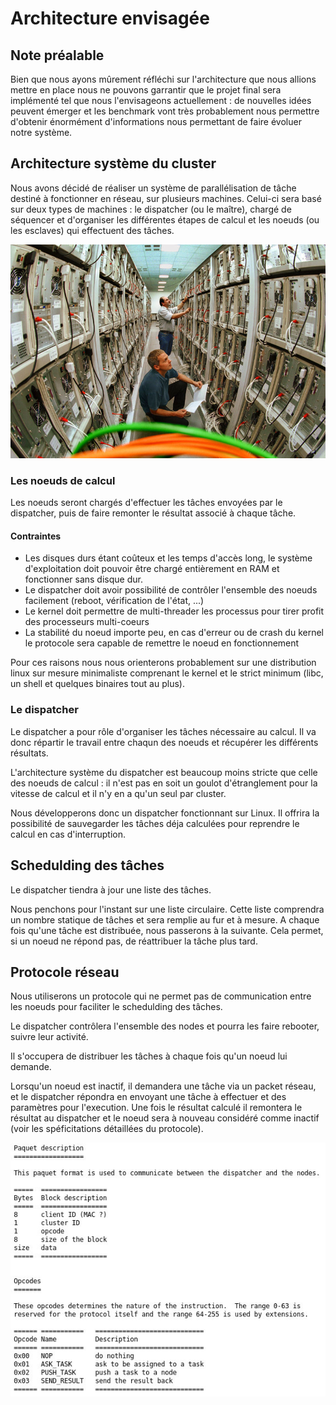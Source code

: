 Architecture envisagée
======================

Note préalable
--------------

Bien que nous ayons mûrement réfléchi sur l'architecture que nous allions
mettre en place nous ne pouvons garrantir que le projet final sera implémenté
tel que nous l'envisageons actuellement : de nouvelles idées peuvent émerger et
les benchmark vont très probablement nous permettre d'obtenir énormément
d'informations nous permettant de faire évoluer notre système.

Architecture système du cluster
-------------------------------

Nous avons décidé de réaliser un système de parallélisation de tâche destiné à
fonctionner en réseau, sur plusieurs machines. Celui-ci sera basé sur deux
types de machines : le dispatcher (ou le maître), chargé de séquencer et
d'organiser les différentes étapes de calcul et les noeuds (ou les esclaves)
qui effectuent des tâches.

![Un technicien de My Little Cluster en train de maintenir l'arcihtecture](images/cluster.jpg)

### Les noeuds de calcul

Les noeuds seront chargés d'effectuer les tâches envoyées par le dispatcher,
puis de faire remonter le résultat associé à chaque tâche.


#### Contraintes

  * Les disques durs étant coûteux et les temps d'accès long, le système d'exploitation doit pouvoir être chargé entièrement en RAM et fonctionner sans disque dur.
  * Le dispatcher doit avoir possibilité de contrôler l'ensemble des noeuds facilement (reboot, vérification de l'état, ...)
  * Le kernel doit permettre de multi-threader les processus pour tirer profit
    des processeurs multi-coeurs
  * La stabilité du noeud importe peu, en cas d'erreur ou de crash du kernel le
    protocole sera capable de remettre le noeud en fonctionnement

Pour ces raisons nous nous orienterons probablement sur une distribution
linux sur mesure minimaliste comprenant le kernel et le strict minimum (libc,
un shell et quelques binaires tout au plus).

### Le dispatcher

Le dispatcher a pour rôle d'organiser les tâches nécessaire au calcul. Il va
donc répartir le travail entre chaqun des noeuds et récupérer les différents
résultats.

L'architecture système du dispatcher est beaucoup moins stricte que celle des
noeuds de calcul : il n'est pas en soit un goulot d'étranglement pour la
vitesse de calcul et il n'y en a qu'un seul par cluster.

Nous développerons donc un dispatcher fonctionnant sur Linux. Il offrira la
possibilité de sauvegarder les tâches déja calculées pour reprendre le calcul
en cas d'interruption.

Schedulding des tâches
----------------------

Le dispatcher tiendra à jour une liste des tâches.

Nous penchons pour l'instant sur une liste circulaire. Cette liste comprendra
un nombre statique de tâches et sera remplie au fur et à mesure. A chaque fois
qu'une tâche est distribuée, nous passerons à la suivante. Cela permet, si un
noeud ne répond pas, de réattribuer la tâche plus tard.

Protocole réseau
----------------

Nous utiliserons un protocole qui ne permet pas de communication entre les
noeuds pour faciliter le schedulding des tâches.

Le dispatcher contrôlera l'ensemble des nodes et pourra les faire rebooter,
suivre leur activité.

Il s'occupera de distribuer les tâches à chaque fois qu'un noeud lui demande.

Lorsqu'un noeud est inactif, il demandera une tâche via un packet réseau, et le 
dispatcher répondra en envoyant une tâche à effectuer et des paramètres pour
l'execution. Une fois le résultat calculé il remontera le résultat au
dispatcher et le noeud sera à nouveau considéré comme inactif (voir les
spéficitations détaillées du protocole).



![Spécifications du procole de communication (draft)](images/protocol.jpg)

